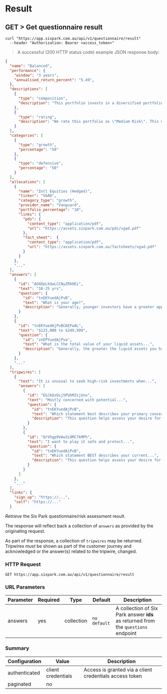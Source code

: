 # Result

## GET > Get questionnaire result

```shell
curl "https://app.sixpark.com.au/api/v1/questionnaire/result"
  --header "Authorization: Bearer <access_token>"
```

> A successful (200 HTTP status code) example JSON response body:

```json
{
  "name": "Balanced",
  "performance": {
    "window": "3 years",
    "annualised_return_percent": "5.49",
  },
  "descriptions": [
    {
      "type": "composition",
      "description": "This portfolio invests in a diversified portfolio of growth and income ...",
    },
    {
      "type": "rating",
      "description": "We rate this portfolio as \"Medium Risk\". This means...",
    }
  ],
  "categories": [
    {
      "type": "growth",
      "percentage": "50"
    },
    {
      "type": "defensive",
      "percentage": "50"
    }
  ],
  "allocations": [
    {
      "name": "Intl Equities (Hedged)",
      "ticker": "VGAD",
      "category_type": "growth",
      "provider_name": "Vanguard",
      "portfolio_percentage": "10",
      "links": {
        "pds": {
          "content_type": "application/pdf",
          "url": "https://assets.sixpark.com.au/pds/vgad.pdf"
        },
        "fact_sheet":  {
          "content_type": "application/pdf",
          "url": "https://assets.sixpark.com.au/factsheets/vgad.pdf"
        }
      }
    },
    "..."
  ],
  "answers": [
    {
      "id": "AG6DpLkUwLCCNyZRhHEi",
      "text": "18-25 yrs",
      "question": {
        "id": "tnEKYuedAjPvB",
        "text": "What is your age?",
        "description": "Generally, younger investors have a greater appetite for..."
      }
    },
    {
      "id": "tnEKYuedAjPvBC6EFwAL",
      "text": "$125,000 to $249,999",
      "question": {
        "id": "znEPYuedAjPva",
        "text": "What is the total value of your liquid assets...",
        "description": "Generally, the greater the liquid assets you have, the more capacity you have to take on risk..."
      }
    },
    "..."
  ],
  "tripwires": [
    {
      "text": "It is unusual to seek high-risk investments when...",
      "answers": [
        {
          "id": "EGJkOzOij5PUhMZsjUno",
          "text": "Mostly concerned with potential...",
          "question": {
            "id": "tnEKYuedAjPvB",
            "text": "Which statement best describes your primary concern...",
            "description": "This question helps assess your desire for risk..."
          }
        },
        {
          "id": "QrVhgp9VAw2LOMC7kMPh",
          "text": "I want to play it safe and protect...",
          "question": {
            "id": "tnEKYuedAjPvB",
            "text": "Which statement BEST describes your current...",
            "description": "This question helps assess your desire for risk..."
          }
        }
      ]
    },
    "..."
  ],
  "links": {
    "sign_up": "https://...",
    "self": "https://..."
  }
```

_Retrieve_ the Six Park questionnaire/risk assessment result.

The response will reflect back a collection of `answers` as provided by the originating request.

As part of the response, a collection of `tripwires` may be returned. Tripwires _must_ be shown as part of the customer journey and acknowledged or the answer(s) related to the tripwire, changed.

### HTTP Request

`GET https://app.sixpark.com.au/api/v1/questionnaire/result`

### URL Parameters

Parameter | Required | Type | Default | Description
--------- | ----------- | ----------- | ----------- | -----------
answers | yes | collection | `no default` | A collection of Six Park answer **ids** as returned from the `questions` endpoint

### Summary

Configuration | Value | Description
--------- | ------- | -----------
authenticated | client credentials | Access is granted via a client credentials access token
paginated | no | 

